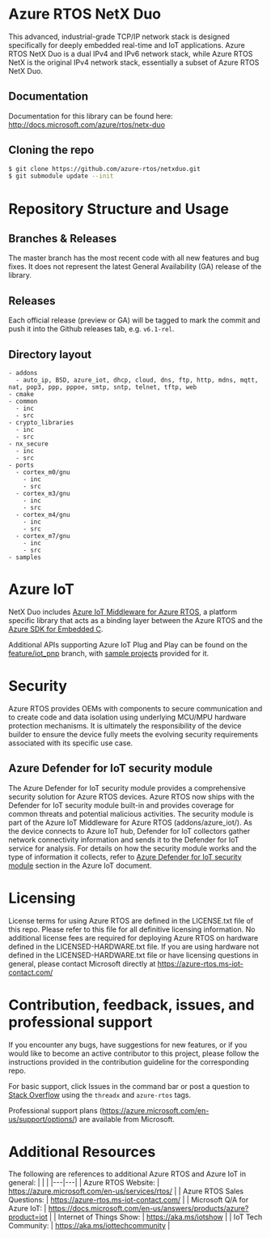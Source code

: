 # Azure RTOS NetX Duo

This advanced, industrial-grade TCP/IP network stack is designed specifically for deeply embedded real-time and IoT applications. Azure RTOS NetX Duo is a dual IPv4 and IPv6 network stack, while Azure RTOS NetX is the original IPv4 network stack, essentially a subset of Azure RTOS NetX Duo.

## Documentation

Documentation for this library can be found here: http://docs.microsoft.com/azure/rtos/netx-duo


## Cloning the repo

```bash
$ git clone https://github.com/azure-rtos/netxduo.git
$ git submodule update --init
```

# Repository Structure and Usage

## Branches & Releases

The master branch has the most recent code with all new features and bug fixes. It does not represent the latest General Availability (GA) release of the library.

## Releases

Each official release (preview or GA) will be tagged to mark the commit and push it into the Github releases tab, e.g. `v6.1-rel`.

## Directory layout

```
- addons
  - auto_ip, BSD, azure_iot, dhcp, cloud, dns, ftp, http, mdns, mqtt, nat, pop3, ppp, pppoe, smtp, sntp, telnet, tftp, web
- cmake
- common
  - inc
  - src
- crypto_libraries
  - inc
  - src
- nx_secure
  - inc
  - src
- ports
  - cortex_m0/gnu
    - inc
    - src
  - cortex_m3/gnu
    - inc
    - src
  - cortex_m4/gnu
    - inc
    - src
  - cortex_m7/gnu
    - inc
    - src
- samples
```

# Azure IoT

NetX Duo includes [Azure IoT Middleware for Azure RTOS](https://github.com/azure-rtos/netxduo/tree/master/addons/azure_iot), a platform specific library that acts as a binding layer between the Azure RTOS and the [Azure SDK for Embedded C](https://github.com/Azure/azure-sdk-for-c/tree/master/sdk/docs/iot).

Additional APIs supporting Azure IoT Plug and Play can be found on the [feature/iot_pnp](https://github.com/azure-rtos/netxduo/tree/feature/iot_pnp/addons/azure_iot) branch, with [sample projects](https://github.com/azure-rtos/samples/tree/PublicPreview/PnP) provided for it.

# Security

Azure RTOS provides OEMs with components to secure communication and to create code and data isolation using underlying 
MCU/MPU hardware protection mechanisms. It is ultimately the responsibility of the device builder to ensure the device 
fully meets the evolving security requirements associated with its specific use case.

## Azure Defender for IoT security module

The Azure Defender for IoT security module provides a comprehensive security solution for Azure RTOS devices. Azure RTOS now ships with the Defender for IoT security module built-in and provides coverage for common threats and potential malicious activities.  The security module is part of the Azure IoT Middleware for Azure RTOS (addons/azure_iot/).  As the device connects to Azure IoT hub, Defender for IoT collectors gather network connectivity information and sends it to the Defender for IoT service for analysis. For details on how the security module works and the type of information it collects, refer to [Azure Defender for IoT security module](https://github.com/azure-rtos/netxduo/tree/v6.1_rel/addons/azure_iot/docs#azure-defender-for-iot-module) section in the Azure IoT document.

# Licensing

License terms for using Azure RTOS are defined in the LICENSE.txt file of this repo. Please refer to this file for all 
definitive licensing information. No additional license fees are required for deploying Azure RTOS on hardware defined 
in the LICENSED-HARDWARE.txt file. If you are using hardware not defined in the LICENSED-HARDWARE.txt file or have 
licensing questions in general, please contact Microsoft directly at https://azure-rtos.ms-iot-contact.com/

# Contribution, feedback, issues, and professional support

If you encounter any bugs, have suggestions for new features, or if you would like to become an active contributor to 
this project, please follow the instructions provided in the contribution guideline for the corresponding repo.

For basic support, click Issues in the command bar or post a question to [Stack Overflow](http://stackoverflow.com/questions/tagged/azure-rtos+threadx) using the `threadx` and `azure-rtos` tags.

Professional support plans (https://azure.microsoft.com/en-us/support/options/) are available from Microsoft.

# Additional Resources

The following are references to additional Azure RTOS and Azure IoT in general:
|   |   |
|---|---|
| Azure RTOS Website: | https://azure.microsoft.com/en-us/services/rtos/ |
| Azure RTOS Sales Questions: | https://azure-rtos.ms-iot-contact.com/ |
| Microsoft Q/A for Azure IoT: | https://docs.microsoft.com/en-us/answers/products/azure?product=iot |
| Internet of Things Show: | https://aka.ms/iotshow |
| IoT Tech Community: | https://aka.ms/iottechcommunity |
